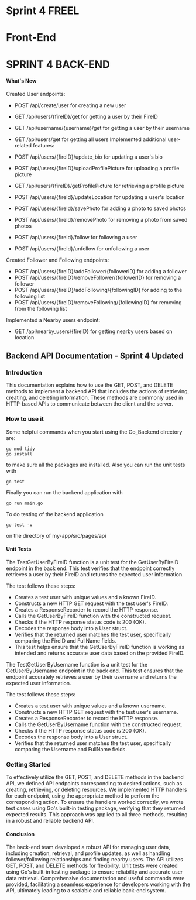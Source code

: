 # Sprint 4 FREEL


# Front-End

# SPRINT 4 BACK-END
#### What's New
Created User endpoints:
* POST /api/create/user for creating a new user
* GET /api/users/{fireID}/get for getting a user by their FireID
* GET /api/username/{username}/get for getting a user by their username
* GET /api/users/get for getting all users
Implemented additional user-related features:

* POST /api/users/{fireID}/update_bio for updating a user's bio
* POST /api/users/{fireID}/uploadProfilePicture for uploading a profile picture
* GET /api/users/{fireID}/getProfilePicture for retrieving a profile picture
* POST /api/users/{fireId}/updateLocation for updating a user's location
* POST /api/users/{fireId}/savePhoto for adding a photo to saved photos
* POST /api/users/{fireId}/removePhoto for removing a photo from saved photos
* POST /api/users/{fireId}/follow for following a user
* POST /api/users/{fireId}/unfollow for unfollowing a user

Created Follower and Following endpoints:
* POST /api/users/{fireID}/addFollower/{followerID} for adding a follower
* POST /api/users/{fireID}/removeFollower/{followerID} for removing a follower
* POST /api/users/{fireID}/addFollowing/{followingID} for adding to the following list
* POST /api/users/{fireID}/removeFollowing/{followingID} for removing from the following list

Implemented a Nearby users endpoint:
* GET /api/nearby_users/{fireID} for getting nearby users based on location


## Backend API Documentation - Sprint 4 Updated
### Introduction
This documentation explains how to use the GET, POST, and DELETE methods to implement a backend API that includes the actions of retrieving, creating, and deleting information. These methods are commonly used in HTTP-based APIs to communicate between the client and the server.


### How to use it
Some helpful commands when you start using the Go_Backend directory are:
```
go mod tidy
go install
```
to make sure all the packages are installed.
Also you can run the unit tests with  
```
go test
```
Finally you can run the backend application with
```
go run main.go
```
To do testing of the backend application
```
go test -v
```
on the directory of my-app/src/pages/api



#### Unit Tests
The TestGetUserByFireID function is a unit test for the GetUserByFireID endpoint in the back end. This test verifies that the endpoint correctly retrieves a user by their FireID and returns the expected user information.

The test follows these steps:
* Creates a test user with unique values and a known FireID.
* Constructs a new HTTP GET request with the test user's FireID.
* Creates a ResponseRecorder to record the HTTP response.
* Calls the GetUserByFireID function with the constructed request.
* Checks if the HTTP response status code is 200 (OK).
* Decodes the response body into a User struct.
* Verifies that the returned user matches the test user, specifically comparing the FireID and FullName fields.
* This test helps ensure that the GetUserByFireID function is working as intended and returns accurate user data based on the provided FireID.


The TestGetUserByUsername function is a unit test for the GetUserByUsername endpoint in the back end. This test ensures that the endpoint accurately retrieves a user by their username and returns the expected user information.

The test follows these steps:
* Creates a test user with unique values and a known username.
* Constructs a new HTTP GET request with the test user's username.
* Creates a ResponseRecorder to record the HTTP response.
* Calls the GetUserByUsername function with the constructed request.
* Checks if the HTTP response status code is 200 (OK).
* Decodes the response body into a User struct.
* Verifies that the returned user matches the test user, specifically comparing the Username and FullName fields.

### Getting Started
To effectively utilize the GET, POST, and DELETE methods in the backend API, we defined API endpoints corresponding to desired actions, such as creating, retrieving, or deleting resources. We implemented HTTP handlers for each endpoint, using the appropriate method to perform the corresponding action. To ensure the handlers worked correctly, we wrote test cases using Go's built-in testing package, verifying that they returned expected results. This approach was applied to all three methods, resulting in a robust and reliable backend API.


#### Conclusion
The back-end team developed a robust API for managing user data, including creation, retrieval, and profile updates, as well as handling follower/following relationships and finding nearby users. The API utilizes GET, POST, and DELETE methods for flexibility. Unit tests were created using Go's built-in testing package to ensure reliability and accurate user data retrieval. Comprehensive documentation and useful commands were provided, facilitating a seamless experience for developers working with the API, ultimately leading to a scalable and reliable back-end system.